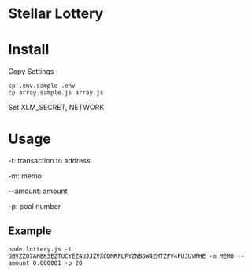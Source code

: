 # Stellar Lottery

# Install
Copy Settings
```shell
cp .env.sample .env
cp array.sample.js array.js
```

Set XLM_SECRET, NETWORK

# Usage
-t: transaction to address

-m: memo

--amount: amount

-p: pool number

## Example
```shell
node lottery.js -t GBVZZO7AHBK3E2TUCYEZ4UJJZVXODMRFLFYZNBDW4ZMTZFV4FUJUVFHE -m MEMO --amount 0.000001 -p 20
```
